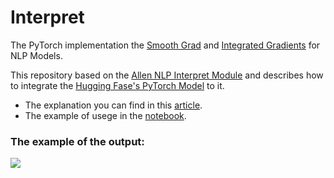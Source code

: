 # Interpret

The PyTorch implementation the [Smooth Grad](https://arxiv.org/pdf/1706.03825.pdf) and [Integrated Gradients](https://arxiv.org/pdf/1703.01365.pdf) for NLP Models.

This repository based on the [Allen NLP Interpret Module](https://github.com/allenai/allennlp/tree/master/allennlp/interpret) and describes how to integrate the [Hugging Fase's PyTorch Model](https://huggingface.co/transformers/) to it. 

* The explanation you can find in this [article](). 
* The example of usege in the [notebook](https://nbviewer.jupyter.org/github/koren-v/Interpret/blob/master/usage_example.ipynb).

### The example of the output:
![](https://miro.medium.com/max/1056/1*w0f8xVbGBZHF7U04OINrVw.png)
